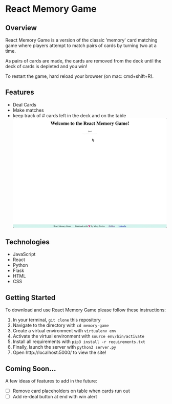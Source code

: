 # React Memory Game 
## Overview
React Memory Game is a version of the classic 'memory' card matching game where
players attempt to match pairs of cards by turning two at a time. 

As pairs of cards are made, the cards are removed from the deck until the 
deck of cards is depleted and you win! 

To restart the game, hard reload your browser (on mac: cmd+shift+R). 

## Features 
- Deal Cards
- Make matches
- keep track of # cards left in the deck and on the table 
![Make word matches for classic memory game](/static/img/memory-game.gif)

## Technologies
- JavaScript
- React
- Python 
- Flask
- HTML
- CSS

## Getting Started  
To download and use React Memory Game please follow these instructions:
1. In your terminal, `git clone` this repository 
2. Navigate to the directory with `cd memory-game`
3. Create a virtual environment with `virtualenv env`
4. Activate the virtual environment with `source env/bin/activate`
6. Install all requirements with `pip3 install -r requirements.txt`
7. Finally, launch the server with `python3 server.py`
8. Open http://localhost:5000/ to view the site!

## Coming Soon...
A few ideas of features to add in the future: 
- [ ] Remove card placeholders on table when cards run out 
- [ ] Add re-deal button at end with win alert 